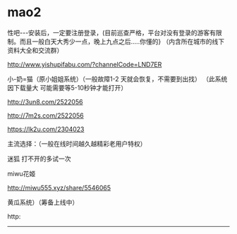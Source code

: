 # mao2
性吧---安装后，一定要注册登录，(目前巡查严格，平台对没有登录的游客有限制。而且一般白天大秀少一点，晚上九点之后.....你懂的}
（内含所在城市的线下资料大全和交流群）


http://www.yishupifabu.com/?channelCode=LND7ER


 
小-奶=猫（原小姐姐系统）（一般故障1-2 天就会恢复，不需要到出找）
（此系统因下载量大  可能需要等5-10秒钟才能打开）

http://3un8.com/2522056 

http://7m2s.com/2522056 

https://lk2u.com/2304023

主流选择：（一般在线时间越久越精彩老用户特权）

迷狐      打不开的多试一次


 
miwu花姬

 http://miwu555.xyz/share/5546065

 
黄瓜系统）（筹备上线中）


http:


 

 


 

------------------------------------
